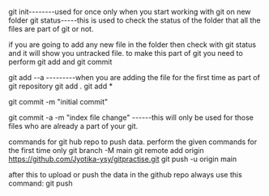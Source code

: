 git init--------used for once only when you start working with git on new folder
git status-----this is used to check the status of the folder that all the files are part of git or not.


if you are going to add any new file in the folder then check with git status and it will show you untracked file. to make this part of git you need to perform git add and git commit


git add --a ---------when you are adding the file for the first time as part of git repository
git add .
git add *

git commit -m "initial commit"


git commit -a -m "index file change" ------this will only be used for those files who are already a part of your git.




commands for git hub repo to push data. perform the given commands for the first time only
git branch -M main
git remote add origin https://github.com/Jyotika-ysy/gitpractise.git
git push -u origin main


after this to upload or push the data in the github repo always use this command:
git push